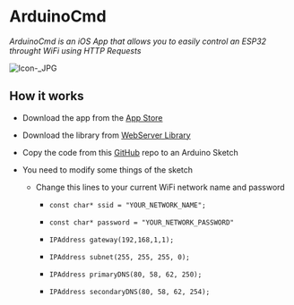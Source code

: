 # ArduinoCmd
*ArduinoCmd is an iOS App that allows you to easily control an ESP32 throught WiFi using HTTP Requests*

![Icon-_JPG](https://user-images.githubusercontent.com/53085860/61950423-0f74e480-afae-11e9-9aba-a4c44ea940bc.jpg)

## How it works
- Download the app from the [App Store](https://apps.apple.com/es/developer/david-brana-campos/id1047286431)

- Download the library from [WebServer Library](https://github.com/espressif/arduino-esp32/tree/master/libraries/WebServer)

- Copy the code from this [GitHub](https://github.com/ios-dbrancam/ArduinoCmd/blob/master/Arduino%20Code%20Example) repo to an Arduino Sketch

- You need to modify some things of the sketch
  - Change this lines to your current WiFi network name and password
    - `const char* ssid = "YOUR_NETWORK_NAME";`
    - `const char* password = "YOUR_NETWORK_PASSWORD"`
  
    - `IPAddress gateway(192,168,1,1);`
    - `IPAddress subnet(255, 255, 255, 0);`
    - `IPAddress primaryDNS(80, 58, 62, 250);`
    - `IPAddress secondaryDNS(80, 58, 62, 254);`
    

